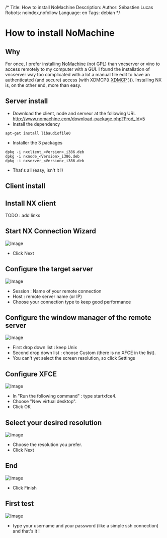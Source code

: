 /*
Title: How to install NoMachine
Description: 
Author: Sébastien Lucas
Robots: noindex,nofollow
Language: en
Tags: debian
*/
# How to install NoMachine

## Why
For once, I prefer installing  [NoMachine](http://www.nomachine.com/) (not GPL) than vncserver or vino to access remotely to my computer with a GUI. I found the installation of vncserver way too complicated with a lot a manual file edit to have an authenticated (and secure) access  (with XDMCP(( [XDMCP](http://fr.wikipedia.org/wiki/Special:Search?search=XDMCP) ))). Installing NX is, on the other end, more than easy.

## Server install

*	Download the client, node and serveur at the following URL http://www.nomachine.com/download-package.php?Prod_Id=5
*	Install the dependency

```
apt-get install libaudiofile0
```

*	Installer the 3 packages

```
dpkg -i nxclient_<Version>_i386.deb 
dpkg -i nxnode_<Version>_i386.deb 
dpkg -i nxserver_<Version>_i386.deb 
```

*	That's all (easy, isn't it !)

## Client install

## Install NX client
TODO : add links

## Start NX Connection Wizard

![Image](/fr/debian/nxclient01.png)
*	Click Next

## Configure the target server

![Image](/fr/debian/nxclient02.png)
*	Session : Name of your remote connection
*	Host : remote server name (or IP)
*	Choose your connection type to keep good performance

## Configure the window manager of the remote server

![Image](/fr/debian/nxclient03.png)
*	First drop down list : keep Unix
*	Second drop down list : choose Custom (there is no XFCE in the list).
*	You can't yet select the screen resolution, so click Settings

## Configure XFCE

![Image](/fr/debian/nxclient04.png)
*	In "Run the following command" : type startxfce4.
*	Choose "New virtual desktop".
*	Click OK

## Select your desired resolution

![Image](/fr/debian/nxclient05.png)
*	Choose the resolution you prefer.
*	Click Next

## End

![Image](/fr/debian/nxclient06.png)
*	Click Finish

## First test

![Image](/fr/debian/nxclient07.png)
*	type your username and your password (like a simple ssh connection) and that's it !

